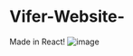 # Vifer-Website-
Made in React!
![image](https://user-images.githubusercontent.com/100687592/216689697-186f0a13-a565-46f9-8f1a-a4e3a26612be.png)
